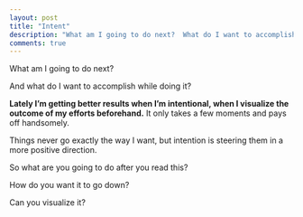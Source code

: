 ```yaml
---
layout: post
title: "Intent"
description: "What am I going to do next?  What do I want to accomplish while I’m doing it?"
comments: true
---
```

What am I going to do next?

And what do I want to accomplish while doing it?

**Lately I’m getting better results when I’m intentional, when I visualize the outcome of my efforts beforehand.**  It only takes a few moments and pays off handsomely.

Things never go exactly the way I want, but intention is steering them in a more positive direction.

So what are you going to do after you read this?

How do you want it to go down?

Can you visualize it?
